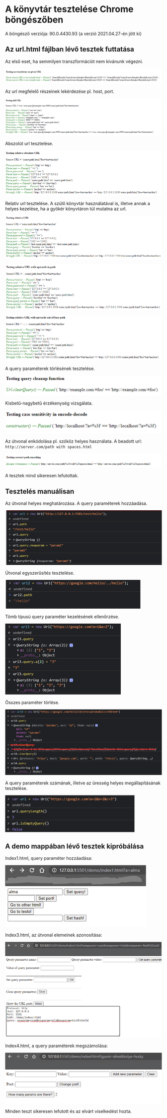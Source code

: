 # A könyvtár tesztelése Chrome böngészőben

A böngésző verziója: 90.0.4430.93 (a verzió 2021.04.27-én jött ki)

## Az url.html fájlban lévő tesztek futtatása

Az első eset, ha semmilyen transzformációt nem kívánunk végezni.

![](../img/chrome_test/1.png)

Az url megfelelő részeinek lekérdezése pl. host, port.

![](../img/chrome_test/2.png)

Abszolút url tesztelése.

![](../img/chrome_test/3.png)

Relatív url tesztelése. A szülő könyvtár használatával is, illetve annak a helyes kezelése, ha a gyökér könyvtáron túl mutatna az url.

![](../img/chrome_test/4.png)

![](../img/chrome_test/5.png)

![](../img/chrome_test/6.png)

A query paraméterek törlésének tesztelése.

![](../img/chrome_test/7.png)

Kisbetű-nagybetű érzékenység vizsgálata.

![](../img/chrome_test/8.png)

Az útvonal enkódolása pl. szóköz helyes használata.
A beadott url: `http://server.com/path with spaces.html`

![](../img/chrome_test/9.png)

A tesztek mind sikeresen lefutottak.

## Tesztelés manuálisan

Az útvonal helyes meghatározása.
A query paraméterek hozzáadása.

![](../img/chrome_test/10.png)


Útvonal egyszerűsítés tesztelése.

![](../img/chrome_test/11.png)

Tömb típusú query paraméter kezelésének ellenőrzése.

![](../img/chrome_test/12.png)

Összes paraméter törlése.

![](../img/chrome_test/13.png)

A query paraméterek számának, illetve az üresség helyes megállapításának tesztelése.

![](../img/chrome_test/14.png)

## A demo mappában lévő tesztek kipróbálása

Index1.html, query paraméter hozzáadása: 

![](../img/chrome_test/15.png)

Index3.html, az útvonal elemeinek azonosítása:

![](../img/chrome_test/16.png)

Index4.html, a query paraméterek megszámolása:

![](../img/chrome_test/17.png)



Minden teszt sikeresen lefutott és az elvárt viselkedést hozta.